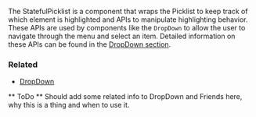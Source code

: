 
The StatefulPicklist is a component that wraps the Picklist to keep track of which element is highlighted and APIs to manipulate highlighting behavior. These APIs are used by components like the `DropDown` to allow the user to navigate through the menu and select an item.  Detailed information on these APIs can be found in the [DropDown section](#dropdown).

### Related
* [DropDown](#dropdown)

** ToDo **
Should add some related info to DropDown and Friends here, why this is a thing and when to use it.
